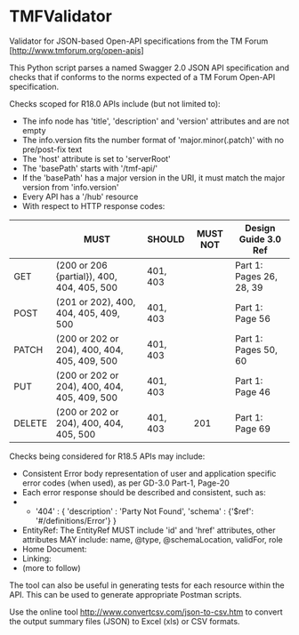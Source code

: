 # TMFValidator

Validator for JSON-based Open-API specifications from the TM Forum [http://www.tmforum.org/open-apis]

This Python script parses a named Swagger 2.0 JSON API specification and checks that if conforms to the norms expected of a TM Forum Open-API specification.

Checks scoped for R18.0 APIs include (but not limited to):
* The info node has 'title', 'description' and 'version' attributes and are not empty
* The info.version fits the number format of 'major.minor(.patch)' with no pre/post-fix text
* The 'host' attribute is set to 'serverRoot'
* The 'basePath' starts with '/tmf-api/'
* If the 'basePath' has a major version in the URI, it must match the major version from 'info.version'
* Every API has a '/hub' resource
* With respect to HTTP response codes:

|        | MUST                                         | SHOULD   | MUST NOT | Design Guide 3.0 Ref     |
|--------|----------------------------------------------|----------|----------|--------------------------|
| GET    | (200 or 206 {partial}), 400, 404, 405, 500   | 401, 403 |          | Part 1: Pages 26, 28, 39 |
| POST   | (201 or 202), 400, 404, 405, 409, 500        | 401, 403 |          | Part 1: Page 56          |
| PATCH  | (200 or 202 or 204), 400, 404, 405, 409, 500 | 401, 403 |          | Part 1: Pages 50, 60     |
| PUT    | (200 or 202 or 204), 400, 404, 405, 409, 500 | 401, 403 |          | Part 1: Page 46          |
| DELETE | (200 or 202 or 204), 400, 404, 405, 500      | 401, 403 |    201   | Part 1: Page 69          |

Checks being considered for R18.5 APIs may include:
* Consistent Error body representation of user and application specific error codes (when used), as per GD-3.0 Part-1, Page-20
* Each error response should be described and consistent, such as:
* * '404' : { 'description' : 'Party Not Found', 'schema' : {'$ref': '#/definitions/Error'} }
* EntityRef: The EntityRef MUST include 'id' and 'href' attributes, other attributes MAY include: name, @type, @schemaLocation, validFor, role
* Home Document: 
* Linking: 
* (more to follow)


The tool can also be useful in generating tests for each resource within the API. This can be used to generate appropriate Postman scripts.

Use the online tool http://www.convertcsv.com/json-to-csv.htm to convert the output summary files (JSON) to Excel (xls) or CSV formats.
